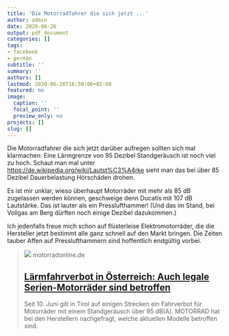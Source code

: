 ```yaml
---
title: 'Die Motorradfahrer die sich jetzt ...'
author: admin
date: 2020-06-26
output: pdf_document
categories: []
tags:
- facebook
- german
subtitle: ''
summary: ''
authors: []
lastmod: 2020-06-26T16:50:06+02:00
featured: no
image:
  caption: ''
  focal_point: ''
  preview_only: no
projects: []
slug: []
---
```

Die Motorradfahrer die sich jetzt darüber aufregen sollten sich mal klarmachen: Eine Lärmgrenze von 95 Dezibel Standgeräusch ist noch viel zu hoch. Schaut man mal unter https://de.wikipedia.org/wiki/Lautst%C3%A4rke sieht man das bei über 85 Dezibel Dauerbelastung Hörschäden drohen.  

Es ist mir unklar, wieso überhaupt Motorräder mit mehr als 85 dB zugelassen werden können, geschweige denn Ducatis mit 107 dB Lautstärke. Das ist lauter als ein Presslufthammer! (Und das im Stand, bei Vollgas am Berg dürften noch einige Dezibel dazukommen.)

Ich jedenfalls freue mich schon auf flüsterleise Elektromotorräder, die die Hersteller jetzt bestimmt alle ganz schnell auf den Markt bringen. Die Zeiten tauber Affen auf Presslufthammern sind hoffentlich endgültig vorbei.
> [![](https://img1.motorradonline.de/Laermfahrverbote-in-Oesterreich-diese-Modelle-sind-betroffen--fotoshowBig-295f92cd-1700084.jpg)](https://www.motorradonline.de/ratgeber/laermfahrverbot-oesterreich-tirol-betroffene-modelle/)
> motorradonline.de
> ## [Lärmfahrverbot in Österreich: Auch legale Serien-Motorräder sind betroffen](https://www.motorradonline.de/ratgeber/laermfahrverbot-oesterreich-tirol-betroffene-modelle/)
>
>Seit 10. Juni gilt in Tirol auf einigen Strecken ein Fahrverbot für Motorräder mit einem Standgeräusch über 95 dB(A). MOTORRAD hat bei den Herstellern nachgefragt, welche aktuellen Modelle betroffen sind.

